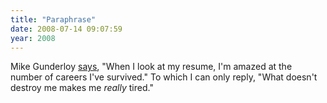 ```yaml
---
title: "Paraphrase"
date: 2008-07-14 09:07:59
year: 2008
---
```

Mike Gunderloy <a href="http://afreshcup.com/?p=896">says</a>, "When I look at my resume, I'm amazed at the number of careers I've survived."  To which I can only reply, "What doesn't destroy me makes me <em>really</em> tired."
